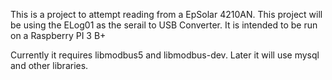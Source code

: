 This is a project to attempt reading from a EpSolar 4210AN. This project will be
using the ELog01 as the serail to USB Converter.  It is intended to be run on a
Raspberry PI 3 B+

Currently it requires libmodbus5 and libmodbus-dev.  Later it will use mysql and
other libraries. 
